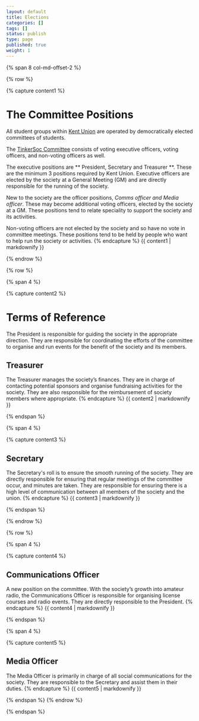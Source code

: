 ```yaml
---
layout: default
title: Elections
categories: []
tags: []
status: publish
type: page
published: true
weight: 1
---
```

{% span 8 col-md-offset-2 %}

{% row %}

{% capture content1 %}
# The Committee Positions #

All student groups within [Kent Union](http://www.kentunion.co.uk) are operated
by democratically elected committees of students.

The [TinkerSoc Committee](http://www.tinkersoc.org/resources/committee.html)
consists of voting executive officers, voting officers, and non-voting officers
as well.

The executive positions are ** President, Secretary and Treasurer **. These are
the minimum 3 positions required by Kent Union. Executive officers are elected
by the society at a General Meeting (GM) and are directly responsible for the
running of the society.

New to the society are the officer positions, *Comms officer and Media
officer*. These may become additional voting officers, elected by the society
at a GM. These positions tend to relate speciality to support the society and
its activities.

Non-voting officers are not elected by the society and so have no vote in
committee meetings. These positions tend to be held by people who want to help
run the society or activities.
{% endcapture %}
{{ content1 | markdownify }}

{% endrow %}




{% row %}

{% span 4 %}

{% capture content2 %}
# Terms of Reference #

The President is responsible for guiding the society in the appropriate
direction. They are responsible for coordinating the efforts of the committee
to organise and run events for the benefit of the society and its members.

## Treasurer ##

The Treasurer manages the society’s finances. They are in charge of contacting
potential sponsors and organise fundraising activities for the society. They
are also responsible for the reimbursement of society members where
appropriate.
{% endcapture %}
{{ content2 | markdownify }}

{% endspan %}




{% span 4 %}

{% capture content3 %}
## Secretary ##

The Secretary's roll is to ensure the smooth running of the society. They are
directly responsible for ensuring that regular meetings of the committee occur,
and minutes are taken. They are responsible for ensuring there is a high level
of communication between all members of the society and the union.
{% endcapture %}
{{ content3 | markdownify }}

{% endspan %}

{% endrow %}





{% row %}

{% span 4 %}

{% capture content4 %}
## Communications Officer ##

A new position on the committee. With the society’s growth into amateur radio,
the Communications Officer is responsible for organising license courses and
radio events. They are directly responsible to the President.
{% endcapture %}
{{ content4 | markdownify }}

{% endspan %}

{% span 4 %}

{% capture content5 %}
## Media Officer ##

The Media Officer is primarily in charge of all social communications for the
society. They are responsible to the Secretary and assist them in their duties.
{% endcapture %}
{{ content5 | markdownify }}

{% endspan %}
{% endrow %}


{% endspan %}

